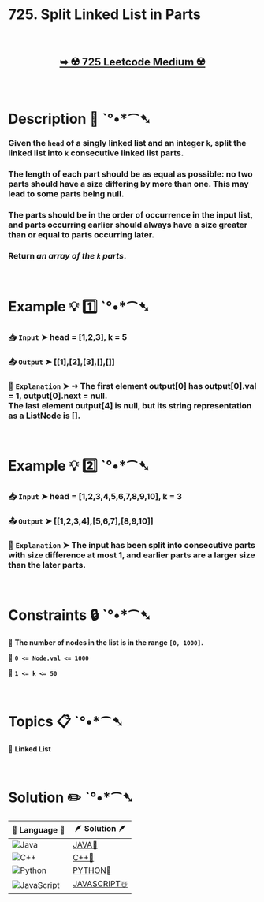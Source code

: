 # 725. Split Linked List in Parts

</br>

<h2 align="center"> 

<a href="https://leetcode.com/problems/split-linked-list-in-parts/description/?envType=daily-question&envId=2024-09-08"><strong>➥ ☢️ 725 Leetcode Medium ☢️ </strong></a>
</h2>

</br>

# Description 📜 ˋ°•*⁀➷

### Given the `head` of a singly linked list and an integer `k`, split the linked list into `k` consecutive linked list parts.

### The length of each part should be as equal as possible: no two parts should have a size differing by more than one. This may lead to some parts being null.

### The parts should be in the order of occurrence in the input list, and parts occurring earlier should always have a size greater than or equal to parts occurring later.

### Return *an array of the `k` parts*.

</br>

# Example 💡 1️⃣ ˋ°•*⁀➷

  ### 📥 `Input`  ➤ head = [1,2,3], k = 5

  ### 📤 `Output`  ➤ [[1],[2],[3],[],[]]

  ### 🔦 `Explanation`  ➤ ➺ The first element output[0] has output[0].val = 1, output[0].next = null. </br> The last element output[4] is null, but its string representation as a ListNode is [].

</br>

# Example 💡 2️⃣ ˋ°•*⁀➷

  ### 📥 `Input` ➤ head = [1,2,3,4,5,6,7,8,9,10], k = 3

  ### 📤 `Output`  ➤ [[1,2,3,4],[5,6,7],[8,9,10]]

  ### 🔦 `Explanation` ➤ The input has been split into consecutive parts with size difference at most 1, and earlier parts are a larger size than the later parts.

</br>

# Constraints 🔒 ˋ°•*⁀➷

🔹 **The number of nodes in the list is in the range `[0, 1000]`.** </br>

🔹 **`0 <= Node.val <= 1000`** </br>

🔹 **`1 <= k <= 50`** </br>

</br>

# Topics 📋 ˋ°•*⁀➷

🔸 **Linked List**  </br>

</br>

# Solution ✏️ ˋ°•*⁀➷

| 📒 Language 📒  | 🪶 Solution 🪶 |
| ------------- | ------------- |
|  ![Java](https://img.shields.io/badge/java-%23ED8B00.svg?style=for-the-badge&logo=openjdk&logoColor=white)  | [JAVA🍁]() |
|  ![C++](https://img.shields.io/badge/c++-%2300599C.svg?style=for-the-badge&logo=c%2B%2B&logoColor=white)  | [C++🎲]()  |
|  ![Python](https://img.shields.io/badge/python-3670A0?style=for-the-badge&logo=python&logoColor=ffdd54)    | [PYTHON🍰]() |
| ![JavaScript](https://img.shields.io/badge/javascript-%23323330.svg?style=for-the-badge&logo=javascript&logoColor=%23F7DF1E)   | [JAVASCRIPT☃️]() |